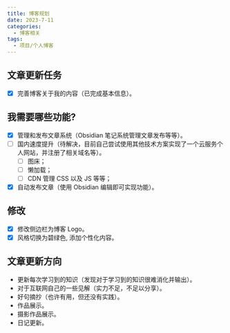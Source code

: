 ```yaml
---
title: 博客规划
date: 2023-7-11
categories:
  - 博客相关
tags:
  - 项目/个人博客
---
```


## 文章更新任务

- [x] 完善博客关于我的内容（已完成基本信息）。

## 我需要哪些功能?

- [x] 管理和发布文章系统（Obsidian 笔记系统管理文章发布等等）。
- [ ] 国内速度提升（待解决，目前自己尝试使用其他技术方案实现了一个云服务个人网站，并注册了相关域名等）。
	- [ ] 图床；
	- [ ] 懒加载；
	- [ ] CDN 管理 CSS 以及 JS 等等；
- [x] 自动发布文章（使用 Obsidian 编辑即可实现功能）。

## 修改

- [x] 修改侧边栏为博客 Logo。
- [x] 风格切换为碧绿色, 添加个性化内容。

## 文章更新方向

- 更新每次学习到的知识（发现对于学习到的知识很难消化并输出）。
- 对于互联网自己的一些见解（实力不足，不足以分享）。
- 好句摘抄（也许有用，但还没有实践）。
- 作品展示。
- 摄影作品展示。
- 日记更新。
